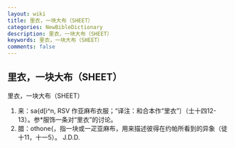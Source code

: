 ```yaml
---
layout: wiki
title: 里衣，一块大布（SHEET）
categories: NewBibleDictionary
description: 里衣，一块大布（SHEET）
keywords: 里衣，一块大布（SHEET）
comments: false
---
```


## 里衣，一块大布（SHEET）



里衣，一块大布（SHEET）
1. 来：sa{d[i^n, RSV 作亚麻布衣服；“译注：和合本作“里衣”〕（士十四12-13）。参*服饰一条对“里衣”的讨论。
2. 腊：othone{，指一块或一疋亚麻布，用来描述彼得在约帕所看到的异象（徒十11，十一5）。
J.D.D.




